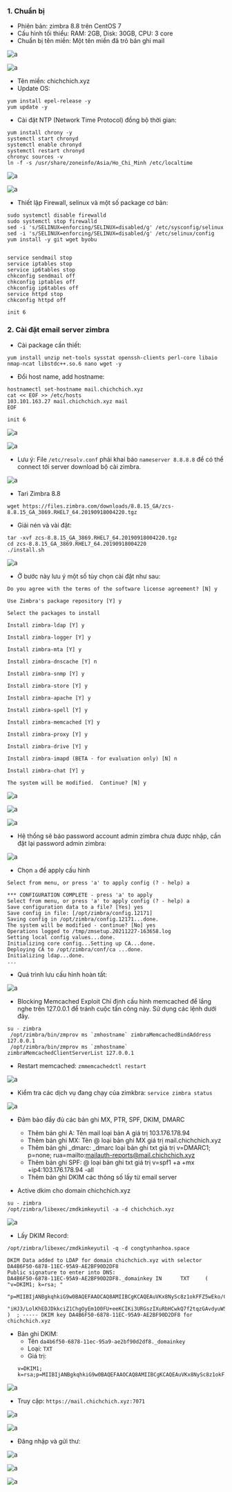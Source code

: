 ### 1. Chuẩn bị 
- Phiên bản: zimbra 8.8 trên CentOS 7
- Cấu hình tối thiểu: RAM: 2GB, Disk: 30GB, CPU: 3 core
- Chuẩn bị tên miền: Một tên miền đã trỏ bản ghi mail

![a](https://f4-zpcloud.zdn.vn/2573498484024026717/363d6ef24d05875bde14.jpg)

![a](https://f5-zpcloud.zdn.vn/1757260187692177063/58e5a72efad9308769c8.jpg)

- Tên miền: chichchich.xyz
- Update OS: 

```
yum install epel-release -y
yum update -y
```

-  Cài đặt NTP (Network Time Protocol) đồng bộ thời gian:

```
yum install chrony -y 
systemctl start chronyd 
systemctl enable chronyd
systemctl restart chronyd 
chronyc sources -v
ln -f -s /usr/share/zoneinfo/Asia/Ho_Chi_Minh /etc/localtime
```

![a](https://f4-zpcloud.zdn.vn/5119997819557885956/69bdebf15e289476cd39.jpg)

![a](https://f4-zpcloud.zdn.vn/4644370771879417980/3fba97443c9df6c3af8c.jpg)

- Thiết lập Firewall, selinux và một số package cơ bản:

```
sudo systemctl disable firewalld
sudo systemctl stop firewalld
sed -i 's/SELINUX=enforcing/SELINUX=disabled/g' /etc/sysconfig/selinux
sed -i 's/SELINUX=enforcing/SELINUX=disabled/g' /etc/selinux/config
yum install -y git wget byobu


service sendmail stop
service iptables stop
service ip6tables stop
chkconfig sendmail off
chkconfig iptables off
chkconfig ip6tables off
service httpd stop
chkconfig httpd off

init 6
```

### 2. Cài đặt email server zimbra

- Cài package cần thiết:
```
yum install unzip net-tools sysstat openssh-clients perl-core libaio nmap-ncat libstdc++.so.6 nano wget -y 
```

- Đổi host name, add hostname:

```
hostnamectl set-hostname mail.chichchich.xyz
cat << EOF >> /etc/hosts
103.101.163.27 mail.chichchich.xyz mail
EOF

init 6
```

![a](https://f5-zpcloud.zdn.vn/2205601787343104116/b20e09e17e16b448ed07.jpg)

![a](https://f5-zpcloud.zdn.vn/2518496191332216014/b9a44040a0996ac73388.jpg)

- Lưu ý: File `/etc/resolv.conf` phải khai báo `nameserver 8.8.8.8` để có thể connect tới server download bộ cài zimbra.

![a](https://f5-zpcloud.zdn.vn/5670938272347198521/64691d7d09a5c3fb9ab4.jpg)

- Tari Zimbra 8.8
```
wget https://files.zimbra.com/downloads/8.8.15_GA/zcs-8.8.15_GA_3869.RHEL7_64.20190918004220.tgz
```

- Giải nén và vài đặt: 
```
tar -xvf zcs-8.8.15_GA_3869.RHEL7_64.20190918004220.tgz
cd zcs-8.8.15_GA_3869.RHEL7_64.20190918004220
./install.sh
```

![a](https://f5-zpcloud.zdn.vn/5071271122708927667/8cebdc16b2e178bf21f0.jpg)

- Ở bước này lưu ý một số tùy chọn cài đặt như sau:

```
Do you agree with the terms of the software license agreement? [N] y

Use Zimbra's package repository [Y] y

Select the packages to install

Install zimbra-ldap [Y] y

Install zimbra-logger [Y] y

Install zimbra-mta [Y] y

Install zimbra-dnscache [Y] n

Install zimbra-snmp [Y] y

Install zimbra-store [Y] y

Install zimbra-apache [Y] y

Install zimbra-spell [Y] y

Install zimbra-memcached [Y] y

Install zimbra-proxy [Y] y

Install zimbra-drive [Y] y

Install zimbra-imapd (BETA - for evaluation only) [N] n

Install zimbra-chat [Y] y

The system will be modified.  Continue? [N] y
```

![a](https://f5-zpcloud.zdn.vn/7950086851064063079/ac798aedb835726b2b24.jpg)

![a](https://f5-zpcloud.zdn.vn/4919299146853757881/8cb2fc3fcce706b95ff6.jpg)

![a](https://f4-zpcloud.zdn.vn/3258072114642022381/eb3956fcdc0b16554f1a.jpg)

- Hệ thống sẽ báo password account admin zimbra chưa được nhập, cần đặt lại password admin zimbra:

![a](https://f5-zpcloud.zdn.vn/4582697793770956240/82caf51972eeb8b0e1ff.jpg)

- Chọn `a` để apply cấu hình 
```
Select from menu, or press 'a' to apply config (? - help) a
```

```
*** CONFIGURATION COMPLETE - press 'a' to apply
Select from menu, or press 'a' to apply config (? - help) a
Save configuration data to a file? [Yes] yes
Save config in file: [/opt/zimbra/config.12171]
Saving config in /opt/zimbra/config.12171...done.
The system will be modified - continue? [No] yes
Operations logged to /tmp/zmsetup.20211227-163658.log
Setting local config values...done.
Initializing core config...Setting up CA...done.
Deploying CA to /opt/zimbra/conf/ca ...done.
Initializing ldap...done.
...
```

- Quá trình lưu cấu hình hoàn tất: 

![a](https://f5-zpcloud.zdn.vn/7730885842866575295/684b418de67a2c24756b.jpg)

- Blocking Memcached Exploit
Chỉ định cấu hình memcached để lắng nghe trên 127.0.0.1 để tránh cuộc tấn công này. Sử dụng các lệnh dưới đây.
```
su - zimbra
 /opt/zimbra/bin/zmprov ms `zmhostname` zimbraMemcachedBindAddress 127.0.0.1 
 /opt/zimbra/bin/zmprov ms `zmhostname` zimbraMemcachedClientServerList 127.0.0.1
```
 
 - Restart memcached: `zmmemcachedctl restart`

 ![a](https://f4-zpcloud.zdn.vn/9220953477338489453/f5a0f35026a7ecf9b5b6.jpg)

- Kiểm tra các dịch vụ đang chạy của zimkbra: `service zimbra status`

![a](https://f5-zpcloud.zdn.vn/4848394187783656838/4ee6b89aa06c6a32337d.jpg)

- Đảm bảo đầy đủ các bản ghi MX, PTR, SPF, DKIM, DMARC
  - Thêm bản ghi A: Tên mail loại bản A giá trị 103.176.178.94
  - Thêm bản ghi MX: Tên @ loại bản ghi MX giá trị mail.chichchich.xyz
  - Thêm bản ghi _dmarc: _dmarc loại bản ghi txt giá trị v=DMARC1; p=none; rua=mailto:mailauth-reports@mail.chichchich.xyz
  - Thêm bản ghi SPF: @ loại bản ghi txt giá trị v=spf1 +a +mx +ip4:103.176.178.94 -all
  - Thêm bản ghi DKIM các thông số lấy từ email server

- Active dkim cho domain chichchich.xyz

```
su - zimbra
/opt/zimbra/libexec/zmdkimkeyutil -a -d chichchich.xyz
```

![a](https://f5-zpcloud.zdn.vn/7215938997325850220/7c289df26005aa5bf314.jpg)

- Lấy DKIM Record:
```
/opt/zimbra/libexec/zmdkimkeyutil -q -d congtynhanhoa.space

```

```
DKIM Data added to LDAP for domain chichchich.xyz with selector DA4B6F50-6878-11EC-95A9-AE2BF90D2DF8
Public signature to enter into DNS:
DA4B6F50-6878-11EC-95A9-AE2BF90D2DF8._domainkey IN      TXT     ( "v=DKIM1; k=rsa; "
          "p=MIIBIjANBgkqhkiG9w0BAQEFAAOCAQ8AMIIBCgKCAQEAuVKx8NySc8z1okFFZ5wEko/CF10UkAHoDIjBwplCdymuehgIkL2lsp9WE/fnMFrJUP8nD68TomwFgzasCMZ9eWlTHchftVfCioNSHOwJ+fe80wJpAJlHGwb5lLBpzbAYQdRerb18pEwWD7xmc9k93xBCJ3kEWaPfJLPHZHT3tcH3oEqrHLp1DypOQlmjt8/GxYD9m1zsDfteLN"
          "iHJ3/LolKhEDJDkkciZ1ChgOyEm1O0FU+eeKCIKi3URGszIXuRbHCwkQ7f2tqzGAvdyuW5pOlDdy+1fvoe814zLrscPoanDqUaCbcEL8v1/zZ0T4JAiDS3Pu6kKoX2HmRBocTSEQIDAQAB" )  ; ----- DKIM key DA4B6F50-6878-11EC-95A9-AE2BF90D2DF8 for chichchich.xyz
```

- Bản ghi DKIM: 
  - Tên `da4b6f50-6878-11ec-95a9-ae2bf90d2df8._domainkey`
  - Loại: `TXT`
  - Giá trị: 
  ```
  v=DKIM1; k=rsa;p=MIIBIjANBgkqhkiG9w0BAQEFAAOCAQ8AMIIBCgKCAQEAuVKx8NySc8z1okFFZ5wEko/CF10UkAHoDIjBwplCdymuehgIkL2lsp9WE/fnMFrJUP8nD68TomwFgzasCMZ9eWlTHchftVfCioNSHOwJ+fe80wJpAJlHGwb5lLBpzbAYQdRerb18pEwWD7xmc9k93xBCJ3kEWaPfJLPHZHT3tcH3oEqrHLp1DypOQlmjt8/GxYD9m1zsDfteLNiHJ3/LolKhEDJDkkciZ1ChgOyEm1O0FU+eeKCIKi3URGszIXuRbHCwkQ7f2tqzGAvdyuW5pOlDdy+1fvoe814zLrscPoanDqUaCbcEL8v1/zZ0T4JAiDS3Pu6kKoX2HmRBocTSEQIDAQAB
  ```

![a](https://f5-zpcloud.zdn.vn/1265497798566319595/c41be7971460de3e8771.jpg)

- Truy cập:
`https://mail.chichchich.xyz:7071`

![a](https://f5-zpcloud.zdn.vn/5605806317195276509/89b7dc2b17dcdd8284cd.jpg)

![a](https://f5-zpcloud.zdn.vn/3281790950856002282/fbea5f2095d75f8906c6.jpg)

- Đăng nhập và gửi thư:

![a](https://f5-zpcloud.zdn.vn/1984099964959286708/bec1e1ca033dc963902c.jpg)

![a](https://f5-zpcloud.zdn.vn/7180652211588107530/d3ad567bb18c7bd2229d.jpg)

![a](https://f5-zpcloud.zdn.vn/8640719613684484065/ae5fe8b20845c21b9b54.jpg)